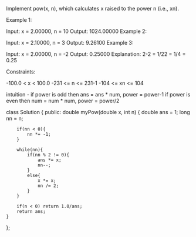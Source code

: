 Implement pow(x, n), which calculates x raised to the power n (i.e., xn).

 

Example 1:

Input: x = 2.00000, n = 10
Output: 1024.00000
Example 2:

Input: x = 2.10000, n = 3
Output: 9.26100
Example 3:

Input: x = 2.00000, n = -2
Output: 0.25000
Explanation: 2-2 = 1/22 = 1/4 = 0.25
 

Constraints:

-100.0 < x < 100.0
-231 <= n <= 231-1
-104 <= xn <= 104

intuition - if power is odd then ans = ans * num, power = power-1
            if power is even then num = num * num, power = power/2

class Solution {
public:
    double myPow(double x, int n) {
        double ans = 1;
        long nn = n;
        
        if(nn < 0){
            nn *= -1;
        }
        
        while(nn){
            if(nn % 2 != 0){
                ans *= x;
                nn--;
            }
            else{
                x *= x;
                nn /= 2;
            }
        }
        
        if(n < 0) return 1.0/ans;
        return ans;
    }
};